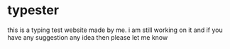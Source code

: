 # typester
this is a typing test website made by me. i am still working on it and if you have any suggestion any idea then please let me know
